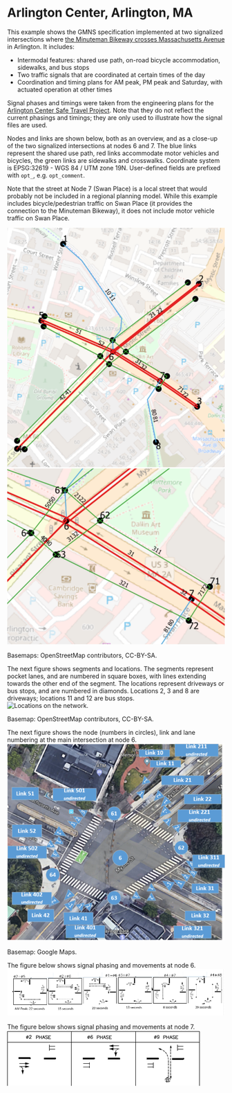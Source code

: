 # Arlington Center, Arlington, MA

This example shows the GMNS specification implemented at two signalized intersections where [the Minuteman Bikeway crosses Massachusetts Avenue](https://www.google.com/maps/@42.4152638,-71.1524763,19z) in Arlington.  It includes:
- Intermodal features:  shared use path, on-road bicycle accommodation, sidewalks, and bus stops
- Two traffic signals that are coordinated at certain times of the day
- Coordination and timing plans for AM peak, PM peak and Saturday, with actuated operation at other times

Signal phases and timings were taken from the engineering plans for the [Arlington Center Safe Travel Project](https://www.arlingtonma.gov/departments/planning-community-development/transportation-planning).  Note that they do not reflect the current phasings and timings; they are only used to illustrate how the signal files are used.

Nodes and links are shown below, both as an overview, and as a close-up of the two signalized intersections at nodes 6 and 7.   The blue links represent the shared use path, red links accommodate motor vehicles and bicycles, the green links are sidewalks and crosswalks.  Coordinate system is EPSG:32619 - WGS 84 / UTM zone 19N. User-defined fields  are prefixed with `opt_`, e.g. `opt_comment`.

Note that the street at Node 7 (Swan Place) is a local street that would probably not be included in a regional planning model.  While this example includes bicycle/pedestrian traffic on Swan Place (it provides the connection to the Minuteman Bikeway), it does not include motor vehicle traffic on Swan Place.  

![Overview of the network.](images/full_network.png)
![Close-up of the two signalized intersections on the network.](images/nodes_6_7.png)

Basemaps: OpenStreetMap contributors, CC-BY-SA.

The next figure shows segments and locations.  The segments represent pocket lanes, and are numbered in square boxes, with lines extending towards the other end of the segment. The locations represent driveways or bus stops, and are numbered in diamonds.  Locations 2, 3 and 8 are driveways; locations 11 and 12 are bus stops.  
![Locations on the network.](images/locations.png)

Basemap: OpenStreetMap contributors, CC-BY-SA.

The next figure shows the node (numbers in circles), link and lane numbering at the main intersection at node 6. 
![Link and lane numbering at node 6.](images/node_6.png)

Basemap: Google Maps.

The figure below shows signal phasing and movements at node 6. 
![Signal phasing and movements at node 6.](images/signals_6.png)

The figure below shows signal phasing and movements at node 7.  
![Signal phasing and movements at node 7.](images/signals_7.png)
